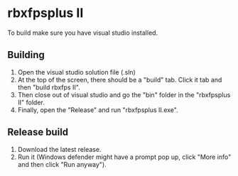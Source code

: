 # rbxfpsplus II

To build make sure you have visual studio installed.

## Building
  1. Open the visual studio solution file (.sln)
  2. At the top of the screen, there should be a "build" tab. Click it tab and then "build rbxfps II".
  3. Then close out of visual studio and go the "bin" folder in the "rbxfpsplus II" folder.
  4. Finally, open the "Release" and run "rbxfpsplus II.exe".

## Release build
  1. Download the latest release.
  2. Run it (Windows defender might have a prompt pop up, click "More info" and then click "Run anyway").
